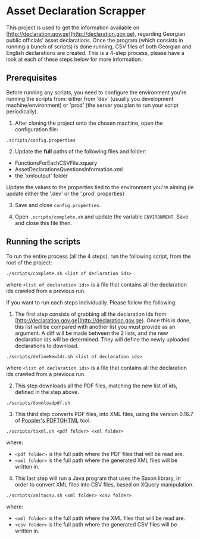 Asset Declaration Scrapper
==========================

This project is used to get the information available on [http://declaration.gov.ge](http://declaration.gov.ge), regarding Georgian public officials' asset declarations. Once the program (which consists in running a bunch of scripts) is done running, CSV files of both Georgian and English declarations are created. This is a 4-step process, please have a look at each of these steps below for more information.

Prerequisites
-------------

Before running any scripts, you need to configure the environment you're running the scripts from: either from 'dev' (usually you development machine/environment) or 'prod' (the server you plan to run your script periodically).

1) After cloning the project onto the chosen machine, open the configuration file:

`.scripts/config.properties` 

2) Update the <b>full</b> paths of the following files and folder:

- FunctionsForEachCSVFile.xquery
- AssetDeclarationsQuestionsInformation.xml
- the 'xmloutput' folder

Update the values to the properties tied to the environment you're aiming (ie update either the '.dev' or the '.prod' properties)

3) Save and close `config.properties`.

4) Open `.scripts/complete.sh` and update the variable `ENVIRONMENT`. Save and close this file then.

Running the scripts
-------------------

To run the entire process (all the 4 steps), run the following script, from the root of the project:

`./scripts/complete.sh <list of declaration ids>`

where `<list of declaration ids>` is a file that contains all the declaration ids crawled from a previous run. 

If you want to run each steps individually. Please follow the following:

1) The first step consists of grabbing all the declaration ids from [http://declaration.gov.ge](http://declaration.gov.ge). Once this is done, this list will be compared with another list you must provide as an argument. A diff will be made between the 2 lists, and the new declaration ids will be determined. They will define the newly uploaded declarations to download.

`./scripts/defineNewIds.sh <list of declaration ids>`

where `<list of declaration ids>` is a file that contains all the declaration ids crawled from a previous run. 

2) This step downloads all the PDF files, matching the new list of ids, defined in the step above.

`./scripts/downloadpdf.sh`

3) This third step converts PDF files, into XML files, using the version 0.16.7 of [Poppler's PDFTOHTML](http://www.linuxfromscratch.org/blfs/view/svn/general/poppler.html) tool.

`./scripts/toxml.sh <pdf folder> <xml folder>`

where:

- `<pdf folder>` is the full path where the PDF files that will be read are.
- `<xml folder>` is the full path where the generated XML files will be written in.

4) This last step will run a Java program that uses the Saxon library, in order to convert XML files into CSV files, based on XQuery manipulation.

`./scripts/xmltocsv.sh <xml folder> <csv folder>`

where:

- `<xml folder>` is the full path where the XML files that will be read are.
- `<csv folder>` is the full path where the generated CSV files will be written in.
 
